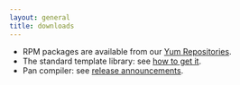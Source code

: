 ```yaml
---
layout: general
title: downloads
---
```


* RPM packages are available from our [Yum Repositories](http://yum.quattor.org/).
* The standard template library: see [how to get it](http://www.quattor.org/documentation/2014/06/06/how-to-use-template-library.html).
* Pan compiler: see [release announcements](https://github.com/quattor/pan/releases).